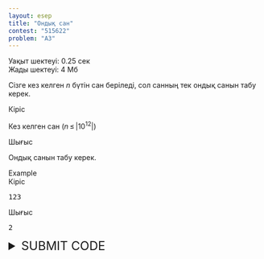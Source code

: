 ```yaml
---
layout: esep
title: "Ондық сан"
contest: "515622"
problem: "A3"
---
```

<div class="problem-statement"><div class="header"><div class="time-limit">Уақыт шектеуі: 0.25 сек</div><div class="memory-limit">Жады шектеуі: 4 Мб</div></div><div><p>Сізге кез келген <span class="tex-span"><i>n</i></span> бүтін сан беріледі, сол санның тек <span class="tex-font-style-bf">ондық санын</span> табу керек. </p></div><div class="input-specification"><div class="section-title">Кіріс</div><p>Кез келген сан (<span class="tex-span"><i>n</i> ≤ |10<sup class="upper-index">12</sup>|</span>)</p></div><div class="output-specification"><div class="section-title">Шығыс</div><p>Ондық санын табу керек.</p></div><div class="sample-tests"><div class="section-title">Example</div><div class="sample-test"><div class="input"><div class="title">Кіріс<div class="input-output-copier" data-clipboard-target="#id006996243815308079" id="id008097065378967265" title="Copy"></div></div><pre id="id006996243815308079">123
</pre></div><div class="output"><div class="title">Шығыс<div class="input-output-copier" data-clipboard-target="#id0031068553955140277" id="id003665778474418233" title="Copy"></div></div><pre id="id0031068553955140277">2
</pre></div></div></div></div>




<details>
  <summary style="font-size: 24px;">SUBMIT CODE</summary>
  <div class="content">
    <form id="submit-form" method="post" enctype="multipart/form-data">
        <input type="hidden" id="contestId" name="contestId" value="1971">
        <input type="hidden" id="problemIndex" name="problemIndex" value="A">
        <label for="sourceFile">Upload file:</label>
        <input id="sourceFile" name="sourceFile" type="file" required>
        <input class="submit" type="submit" value="Жіберу">
    </form>
    <div id="submission-result"></div>
  </div>
</details>

<script>
document.getElementById('submit-form').addEventListener('submit', async function(event) {
    event.preventDefault();

    const formData = new FormData(this);
    const file = formData.get('sourceFile');
    const fileContent = await file.text();

    const data = {
        handleOrEmail: 'uzdik.kz',
        password: 'alga1234!',
        problemIndex: 'A',
        programTypeId: '70',
        sourceFileContent: fileContent,
        contestId: '1971',
    };

    const response = await fetch('https://codeforces-proxy.onrender.com/submit', {
        method: 'POST',
        headers: {
            'Content-Type': 'application/json',
        },
        body: JSON.stringify(data),
    });

    const resultDiv = document.getElementById('submission-result');
    if (response.ok) {
        resultDiv.innerText = await response.text();
    } else {
        resultDiv.innerText = 'Submission failed!';
    }
});
</script>
